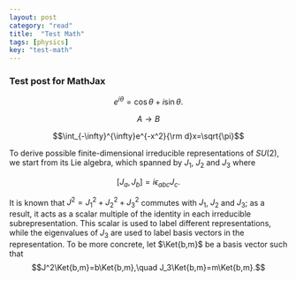 ```yaml
---
layout: post
category: "read"
title:  "Test Math"
tags: [physics]
key: "test-math"
---
```

### Test post for MathJax
$$\newcommand{\Ket}[1]{\left|#1\right>}$$

$$e^{i\theta}=\cos\theta+i\sin\theta.$$

$$A\rightarrow B$$

$$\int_{-\infty}^{\infty}e^{-x^2}{\rm d}x=\sqrt{\pi}$$
<!--more-->

To derive possible finite-dimensional irreducible representations of $SU\left(2\right)$, we start from its Lie algebra, which spanned by $J_1$, $J_2$ and $J_3$ where

$$\left[J_a,J_b\right]=i\epsilon_{abc}J_c.$$

It is known that $J^2=J_1^2+J_2^2+J_3^2$ commutes with $J_1$, $J_2$ and $J_3$; as a result, it acts as a scalar multiple of the identity in each irreducible subrepresentation. This scalar is used to label different representations, while the eigenvalues of $J_3$ are used to label basis vectors in the representation. To be more concrete, let $\Ket{b,m}$ be a basis vector such that
$$J^2\Ket{b,m}=b\Ket{b,m},\quad J_3\Ket{b,m}=m\Ket{b,m}.$$
